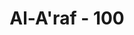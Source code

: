 ---
title: "Al-A'raf - 100"
no: 100
arabic_no: ١٠٠
ayah: اَوَلَمْ يَهْدِ لِلَّذِيْنَ يَرِثُوْنَ الْاَرْضَ مِنْۢ بَعْدِ اَهْلِهَآ اَنْ لَّوْ نَشَاۤءُ اَصَبْنٰهُمْ بِذُنُوْبِهِمْۚ وَنَطْبَعُ عَلٰى قُلُوْبِهِمْ فَهُمْ لَا يَسْمَعُوْنَ
translation: "Atau apakah belum jelas bagi orang-orang yang mewarisi suatu negeri setelah (lenyap) penduduknya? Bahwa kalau Kami menghendaki pasti Kami siksa mereka karena dosa-dosanya; dan Kami mengunci hati mereka sehingga mereka tidak dapat mendengar (pelajaran)."
tafsir: "Dalam ayat ini ditegaskan bahwa umat yang mewarisi suatu negeri setelah lenyapnya penduduk negeri itu karena ditimpa siksaan Allah akibat keingkaran mereka kepada-Nya, memahami dan meyakini bahwa Allah kuasa untuk menimpakan azab tersebut kepada mereka karena dosa-dosa mereka apabila dikehendaki-Nya. Juga Allah kuasa untuk mengunci mati hati nurani mereka, sehingga mereka tak dapat lagi menerima pelajaran dan nasihat agama dan tidak mau beriman.\n\nSebagaimana telah disebutkan pada bagian terdahulu, Allah telah mengutus beberapa orang rasul kepada umat mereka sebelum diutusnya Nabi Syuaib kepada umatnya. Umat-umat terdahulu telah ditimpa azab Allah karena dosa-dosa dan keingkaran mereka kepada Allah. Azab yang menimpa mereka adalah sedemikian hebatnya, memusnahkan mereka sedemikian rupa, sehingga mereka seolah-olah tidak pernah hidup di muka bumi ini. Setelah mereka itu lenyap, Allah mendatangkan umat yang baru untuk menghuni negeri tersebut. Umat yang baru ini mengetahui sejarah umat terdahulu itu, karena buku-buku dan kitab-kitab suci mereka menyebutkan hal itu. Mereka mengetahui apa yang dialami umat tersebut, yaitu azab yang dahsyat. Dan mereka tahu hal-hal yang menyebabkan didatangkannya azab tersebut kepada mereka, yaitu lantaran dosa-dosa dari keingkaran mereka kepada Allah dan Rasul-Nya.\n\nSeharusnya mereka dapat mengambil pelajaran dari peristiwa sejarah, dapat memahami bahwa Allah kuasa untuk menimpakan azab yang serupa itu kepada diri mereka bila mereka berbuat dosa dan kemaksiatan seperti umat yang terdahulu itu. \n\nAyat tersebut tidak hanya merupakan peringatan bagi orang-orang kafir, melainkan juga bagi orang-orang muslim. Setelah mengetahui sebab-sebab ditimpakan azab kepada umat para Rasul yang terdahulu dan setelah mengetahui sunnatullah mengenai umat-umat yang berdosa, maka seharusnya kita menjauhkan diri dari kesalahan-kesalahan serupa itu, agar kita tidak ditimpa azab Allah yang akan menyebabkan kita kehilangan segala-galanya."
---